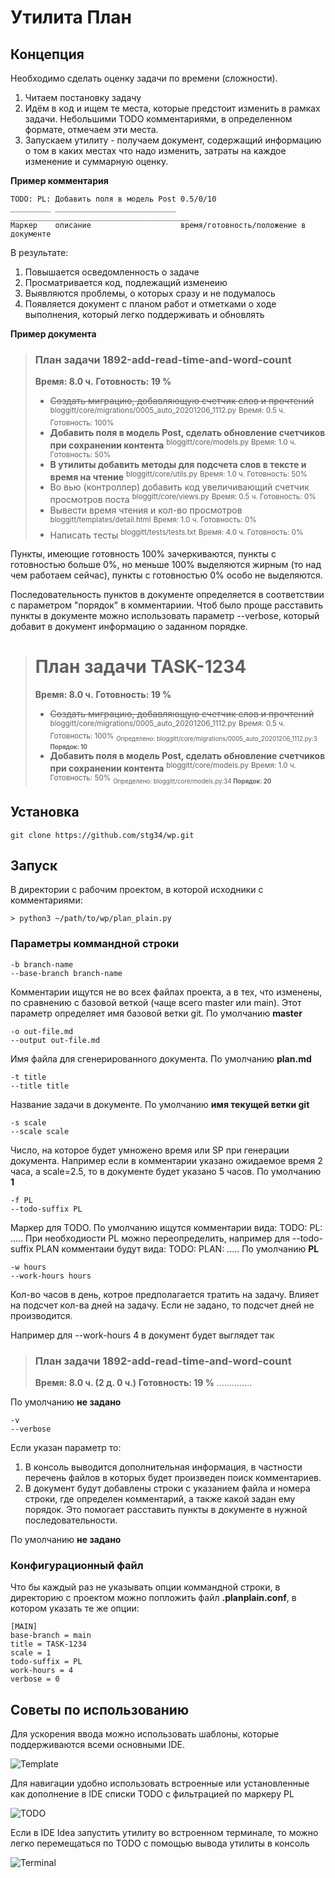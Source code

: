 # Утилита План

## Концепция

Необходимо сделать оценку задачи по времени (сложности).

1. Читаем постановку задачу
2. Идём в код и ищем те места, которые предстоит изменить в рамках задачи. Небольшими TODO комментариями, в определенном формате, отмечаем эти места.
3. Запускаем утилиту - получаем документ, содержащий информацию о том в каких местах что надо изменить, затраты на каждое изменение и суммарную оценку.

__Пример комментария__

```
TODO: PL: Добавить поля в модель Post 0.5/0/10
_________ ___________________________ ________________________________________
Маркер    описание                    время/готовность/положение в документе
```

В результате:
1. Повышается осведомленность о задаче
2. Просматривается код, подлежащий изменеию
3. Выявляются проблемы, о которых сразу и не подумалось
4. Появляется документ с планом работ и отметками о ходе выполнения, который легко поддерживать и обновлять

__Пример документа__

> ### План задачи 1892-add-read-time-and-word-count
>
> **Время: 8.0 ч.**
> **Готовность: 19 %**
> * ~~Создать миграцию, добавляющую счетчик слов и прочтений~~
>   <sup>bloggitt/core/migrations/0005_auto_20201206_1112.py</sup>
>   <sup>Время: 0.5 ч. Готовность: 100%</sup>
> * __Добавить поля в модель Post, сделать обновление счетчиков при сохранении контента__
>   <sup>bloggitt/core/models.py</sup>
>   <sup>Время: 1.0 ч. Готовность: 50%</sup>
> * __В утилиты добавить методы для подсчета слов в тексте и время на чтение__
>   <sup>bloggitt/core/utils.py</sup>
>   <sup>Время: 1.0 ч. Готовность: 50%</sup>
> * Во вью (контроллер) добавить код увеличивающий счетчик просмотров поста
>   <sup>bloggitt/core/views.py</sup>
>   <sup>Время: 0.5 ч. Готовность: 0%</sup>
> * Вывести время чтения и кол-во просмотров
>   <sup>bloggitt/templates/detail.html</sup>
>   <sup>Время: 1.0 ч. Готовность: 0%</sup>
> * Написать тесты
>   <sup>bloggitt/tests/tests.txt</sup>
>   <sup>Время: 4.0 ч. Готовность: 0%</sup>

Пункты, имеющие готовность 100% зачеркиваются, пункты с готовностью больше 0%, но меньше 100% выделяются жирным (то над чем работаем сейчас), пункты с готовностью 0% особо не выделяются.

Последовательность пунктов в документе определяется в соответствии с параметром "порядок" в комментариии. Чтоб было проще расставить пункты в документе можно использовать параметр --verbose, который добавит в документ информацию о заданном порядке.

> # План задачи TASK-1234
>
> **Время: 8.0 ч.**
> **Готовность: 19 %**
> * ~~Создать миграцию, добавляющую счетчик слов и прочтений~~
>   <sup>bloggitt/core/migrations/0005_auto_20201206_1112.py</sup>
>   <sup>Время: 0.5 ч. Готовность: 100%</sup>
>   <sub><sup>    Определено: bloggitt/core/migrations/0005_auto_20201206_1112.py:3    __Порядок: 10__<br>  </sup></sub>
> * __Добавить поля в модель Post, сделать обновление счетчиков при сохранении контента__
>   <sup>bloggitt/core/models.py</sup>
>   <sup>Время: 1.0 ч. Готовность: 50%</sup>
>   <sub><sup>    Определено: bloggitt/core/models.py:34    __Порядок: 20__<br>  </sup></sub>

## Установка

```
git clone https://github.com/stg34/wp.git
```

## Запуск

В директории с рабочим проектом, в которой исходники с комментариями:

```
> python3 ~/path/to/wp/plan_plain.py
```

### Параметры коммандной строки

```
-b branch-name
--base-branch branch-name
```

Комментарии ищутся не во всех файлах проекта, а в тех, что изменены, по сравнению с базовой веткой (чаще всего master или main). Этот параметр определяет имя базовой ветки git.
По умолчанию __master__

```
-o out-file.md
--output out-file.md
```

Имя файла для сгенерированного документа.
По умолчанию __plan.md__

```
-t title
--title title
```

Название задачи в документе.
По умолчанию __имя текущей ветки git__

```
-s scale
--scale scale
```

Число, на которое будет умножено время или SP при генерации документа. Например если в комментарии указано ожидаемое время 2 часа, а scale=2.5, то в документе будет указано 5 часов.
По умолчанию __1__

```
-f PL
--todo-suffix PL
```

Маркер для TODO. По умолчанию ищутся комментарии вида: TODO: PL: .....
При необходиости PL можно переопределить, например для --todo-suffix PLAN комментаии будут вида: TODO: PLAN: .....
По умолчанию __PL__


```
-w hours
--work-hours hours
```

Кол-во часов в день, котрое предполагается тратить на задачу. Влияет на подсчет кол-ва дней на задачу. Если не задано, то подсчет дней не производится.

Например для --work-hours 4 в документ будет выглядет так

> ### План задачи 1892-add-read-time-and-word-count
>
> **Время: 8.0 ч. (2 д. 0 ч.)**
> **Готовность: 19 %**
> ..............

По умолчанию __не задано__

```
-v
--verbose
```

Если указан параметр то:
1. В консоль выводится дополнительная информация, в частности перечень файлов в которых будет произведен поиск комментариев.
2. В документ будут добавлены строки с указанием файла и номера строки, где определен комментарий, а также какой задан ему порядок. Это помогает расставить пункты в документе в нужной последовательности.

По умолчанию __не задано__

### Конфигурационный файл

Что бы каждый раз не указывать опции коммандной строки, в директорию с проектом можно попложить файл __.planplain.conf__, в котором указать те же опции:

```
[MAIN]
base-branch = main
title = TASK-1234
scale = 1
todo-suffix = PL
work-hours = 4
verbose = 0
```
## Советы по использованию

Для ускорения ввода можно использовать шаблоны, которые поддерживаются всеми основными IDE.

![Template](img/plan.gif)

Для навигации удобно использовать встроенные или установленные как дополнение в IDE списки  TODO с фильтрацией по маркеру PL

![TODO](img/todo.png)

Если в IDE Idea запустить утилиту во встроенном терминале, то можно легко перемещаться по TODO с помощью вывода утилиты в консоль

![Terminal](img/terminal.png)
